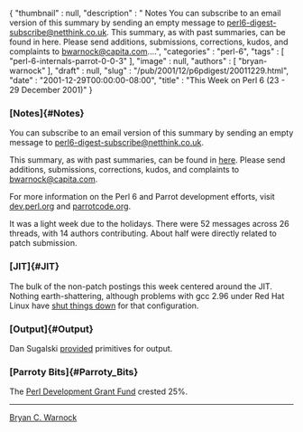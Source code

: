 {
   "thumbnail" : null,
   "description" : " Notes You can subscribe to an email version of this summary by sending an empty message to perl6-digest-subscribe@netthink.co.uk. This summary, as with past summaries, can be found in here. Please send additions, submissions, corrections, kudos, and complaints to bwarnock@capita.com....",
   "categories" : "perl-6",
   "tags" : [
      "perl-6-internals-parrot-0-0-3"
   ],
   "image" : null,
   "authors" : [
      "bryan-warnock"
   ],
   "draft" : null,
   "slug" : "/pub/2001/12/p6pdigest/20011229.html",
   "date" : "2001-12-29T00:00:00-08:00",
   "title" : "This Week on Perl 6 (23 - 29 December 2001)"
}





### [Notes]{#Notes}

You can subscribe to an email version of this summary by sending an
empty message to <perl6-digest-subscribe@netthink.co.uk>.

This summary, as with past summaries, can be found in
[here](http://members.home.com/bcwarno/Perl6/digests/). Please send
additions, submissions, corrections, kudos, and complaints to
<bwarnock@capita.com>.

For more information on the Perl 6 and Parrot development efforts, visit
[dev.perl.org](http://dev.perl.org/perl6/) and
[parrotcode.org](http://www.parrotcode.org/).

It was a light week due to the holidays. There were 52 messages across
26 threads, with 14 authors contributing. About half were directly
related to patch submission.

### [JIT]{#JIT}

The bulk of the non-patch postings this week centered around the JIT.
Nothing earth-shattering, although problems with gcc 2.96 under Red Hat
Linux have [shut things
down](http://archive.develooper.com/perl6-internals@perl.org/msg07165.html)
for that configuration.

### [Output]{#Output}

Dan Sugalski
[provided](http://archive.develooper.com/perl6-internals@perl.org/msg07164.html)
primitives for output.

### [Parroty Bits]{#Parroty_Bits}

The [Perl Development Grant Fund](http://donate.perl-foundation.org)
crested 25%.

------------------------------------------------------------------------

[Bryan C. Warnock](http://members.home.com/bcwarno/Perl6/)


